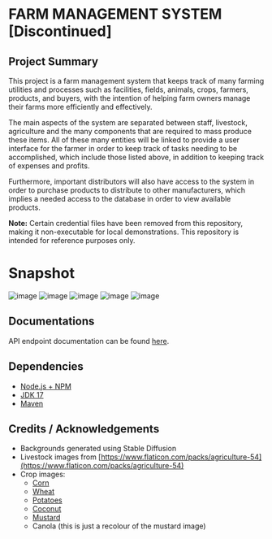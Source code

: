 # **FARM MANAGEMENT SYSTEM [Discontinued]**

## Project Summary
This project is a farm management system that keeps track of many farming utilities and processes such as facilities, fields, animals, crops, farmers, products, and buyers, with the intention of helping farm owners manage their farms more efficiently and effectively.

The main aspects of the system are separated between staff, livestock, agriculture and the many components that are required to mass produce these items. All of these many entities will be linked to provide a user interface for the farmer in order to keep track of tasks needing to be accomplished, which include those listed above, in addition to keeping track of expenses and profits.

Furthermore, important distributors will also have access to the system in order to purchase products to distribute to other manufacturers, which implies a needed access to the database in order to view available products.

**Note:** Certain credential files have been removed from this repository, making it non-executable for local demonstrations. This repository is intended for reference purposes only.

# Snapshot
![image](https://github.com/user-attachments/assets/f42db22e-acb7-4bc3-a743-af662d041d68)
![image](https://github.com/user-attachments/assets/45b3c09f-88aa-4401-b076-c4f5c1ea45e5)
![image](https://github.com/user-attachments/assets/df4a5756-9b1b-4605-a079-753dbf9724f4)
![image](https://github.com/user-attachments/assets/9d0e983a-a784-46b1-b3ec-6b50c7b00e46)
![image](https://github.com/user-attachments/assets/f3a69e9d-0623-42c3-9f8d-2c3a7ef25a60)


## Documentations
API endpoint documentation can be found [here](./_docs/api.md).

## Dependencies
- [Node.js + NPM](https://nodejs.org/en/download/)
- [JDK 17](https://www.oracle.com/ca-en/java/technologies/downloads/)
- [Maven](https://maven.apache.org/download.cgi)

## Credits / Acknowledgements
- Backgrounds generated using Stable Diffusion
- Livestock images from [https://www.flaticon.com/packs/agriculture-54](https://www.flaticon.com/packs/agriculture-54)
- Crop images:
  - [Corn](https://www.flaticon.com/free-icon/corn_9432700?term=corn&related_id=9432700)
  - [Wheat](https://www.flaticon.com/free-icon/grain_575435?term=wheat&related_id=575435)
  - [Potatoes](https://www.flaticon.com/free-icon/potato_1652077?term=potato&related_id=1652077)
  - [Coconut](https://www.flaticon.com/free-icon/coconut_1475932?term=coconut&related_id=1475932)
  - [Mustard](https://www.flaticon.com/free-icon/mustard_1407631?term=mustard&related_id=1407631)
  - Canola (this is just a recolour of the mustard image)
